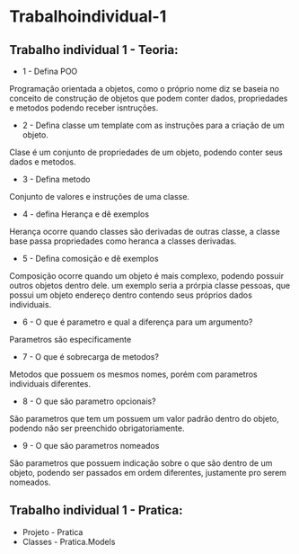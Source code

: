 # Trabalhoindividual-1
## Trabalho individual 1 - Teoria:
- 1 - Defina POO

Programação orientada a objetos, como o próprio nome diz se baseia no conceito de construção de objetos que podem conter dados, propriedades e metodos podendo receber isntruções.

- 2 - Defina classe um template com as instruções para a criação de um objeto.

Clase é um conjunto de propriedades de um objeto, podendo conter seus dados e metodos.

- 3 - Defina metodo

Conjunto de valores e instruções de uma classe.

- 4 - defina Herança e dê exemplos

Herança ocorre quando classes são derivadas de outras classe, a classe base passa propriedades como heranca a classes derivadas.

- 5 - Defina comosição e dê exemplos

Composição ocorre quando um objeto é mais complexo, podendo possuir outros objetos dentro dele. um exemplo seria a prórpia classe pessoas, que possui um objeto endereço dentro contendo seus próprios dados individuais.

- 6 - O que é parametro e qual a diferença para um argumento?

Parametros são especificamente 

- 7 - O que é sobrecarga de metodos?

Metodos que possuem os mesmos nomes, porém com parametros individuais diferentes.

- 8 - O que são parametro opcionais?

São parametros que tem um possuem um valor padrão dentro do objeto, podendo não ser preenchido obrigatoriamente.

- 9 - O que são parametros nomeados

São parametros que possuem indicação sobre o que são dentro de um objeto, podendo ser passados em ordem diferentes, justamente pro serem nomeados.

## Trabalho individual 1 - Pratica:

- Projeto - Pratica
- Classes - Pratica.Models

